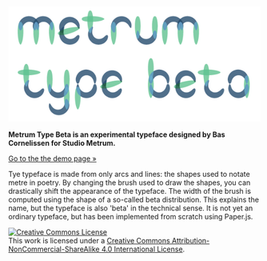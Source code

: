 
<img src="packages/demo/public/screenshot.png?raw=true">


**Metrum Type Beta is an experimental typeface designed by Bas Cornelissen for Studio Metrum.**

[Go to the the demo page »](https://bacor.github.io/metrum-type/)


Tye typeface is made from only arcs and lines: the shapes used to notate metre in poetry. By changing the brush used to draw the shapes, you can drastically shift the appearance of the typeface. The width of the brush is computed using the shape of a so-called beta distribution. This explains the name, but the typeface is also 'beta' in the technical sense. It is not yet an ordinary typeface, but has been implemented from scratch using Paper.js.



<a rel="license" href="http://creativecommons.org/licenses/by-nc-sa/4.0/"><img alt="Creative Commons License" style="border-width:0" src="https://i.creativecommons.org/l/by-nc-sa/4.0/88x31.png" /></a><br />This work is licensed under a <a rel="license" href="http://creativecommons.org/licenses/by-nc-sa/4.0/">Creative Commons Attribution-NonCommercial-ShareAlike 4.0 International License</a>.